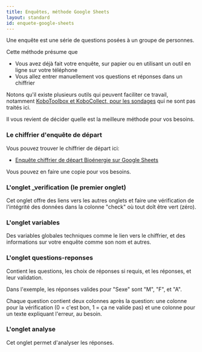 ```yaml
---
title: Enquêtes, méthode Google Sheets
layout: standard
id: enquete-google-sheets
---
```


Une enquête est une série de questions posées à un groupe de personnes.

Cette méthode présume que

* Vous avez déjà fait votre enquête, sur papier ou en utilisant un outil en ligne sur votre téléphone
* Vous allez entrer manuellement vos questions et réponses dans un chiffrier

Notons qu'il existe plusieurs outils qui peuvent faciliter ce travail, notamment [KoboToolbox et KoboCollect, pour les sondages](/ressources/kobo) qui ne sont pas traités ici.

Il vous revient de décider quelle est la meilleure méthode pour vos besoins.

### Le chiffrier d'enquête de départ

Vous pouvez trouver le chiffrier de départ ici:

* [Enquête chiffrier de départ Bioénergie sur Google Sheets](https://docs.google.com/spreadsheets/d/12oqgmns1VT21fGP-F18eVMkHD6bNwN412Iq3WKfXd04/edit?usp=sharing)

Vous pouvez en faire une copie pour vos besoins.

### L'onglet _verification (le premier onglet)

Cet onglet offre des liens vers les autres onglets et faire une vérification de l'intégrité des données dans la colonne "check" où tout doît être vert (zéro).

### L'onglet variables

Des variables globales techniques comme le lien vers le chiffrier, et des informations sur votre enquête comme son nom et autres.

### L'onglet questions-reponses

Contient les questions, les choix de réponses si requis, et les réponses, et leur validation.

Dans l'exemple, les réponses valides pour "Sexe" sont "M", "F", et "A".

Chaque question contient deux colonnes après la question: une colonne pour la vérification (0 = c'est bon, 1 = ça ne valide pas) et une colonne pour un texte expliquant l'erreur, au besoin.

### L'onglet analyse

Cet onglet permet d'analyser les réponses.



